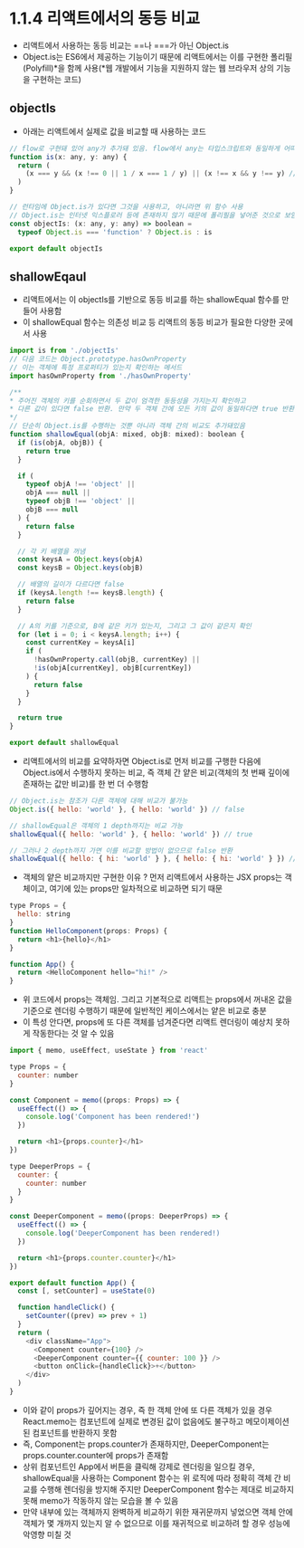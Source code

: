# 1.1.4 리액트에서의 동등 비교
- 리액트에서 사용하는 동등 비교는 ==나 ===가 아닌 Object.is
- Object.is는 ES6에서 제공하는 기능이기 때문에 리액트에서는 이를 구현한 폴리필(Polyfill)*을 함께 사용(*웹 개발에서 기능을 지원하지 않는 웹 브라우저 상의 기능을 구현하는 코드)

## objectIs
- 아래는 리액트에서 실제로 값을 비교할 때 사용하는 코드
```js
// flow로 구현돼 있어 any가 추가돼 있음. flow에서 any는 타입스크립트와 동일하게 어떠한 값도 받을 수 있는 타입을 의미함
function is(x: any, y: any) {
  return (
    (x === y && (x !== 0 || 1 / x === 1 / y) || (x !== x && y !== y) // eslint-disable-line no-self-compare
  )
}

// 런타임에 Object.is가 있다면 그것을 사용하고, 아니라면 위 함수 사용
// Object.is는 인터넷 익스플로러 등에 존재하지 않기 때문에 폴리필을 넣어준 것으로 보임
const objectIs: (x: any, y: any) => boolean =
  typeof Object.is === 'function' ? Object.is : is

export default objectIs
```

## shallowEqaul
- 리액트에서는 이 objectIs를 기반으로 동등 비교를 하는 shallowEqual 함수를 만들어 사용함
- 이 shallowEqual 함수는 의존성 비교 등 리액트의 동등 비교가 필요한 다양한 곳에서 사용
```js
import is from './objectIs'
// 다음 코드는 Object.prototype.hasOwnProperty
// 이는 객체에 특정 프로퍼티가 있는지 확인하는 메서드
import hasOwnProperty from './hasOwnProperty'

/**
* 주어진 객체의 키를 순회하면서 두 값이 엄격한 동등성을 가지는지 확인하고
* 다른 값이 있다면 false 반환. 만약 두 객체 간에 모든 키의 값이 동일하다면 true 반환.
*/
// 단순히 Object.is를 수행하는 것뿐 아니라 객체 간의 비교도 추가돼있음
function shallowEqual(objA: mixed, objB: mixed): boolean {
  if (is(objA, objB)) {
    return true
  }

  if (
    typeof objA !== 'object' ||
    objA === null ||
    typeof objB !== 'object' ||
    objB === null
  ) {
    return false
  }

  // 각 키 배열을 꺼냄
  const keysA = Object.keys(objA)
  const keysB = Object.keys(objB)

  // 배열의 길이가 다르다면 false
  if (keysA.length !== keysB.length) {
    return false
  }

  // A의 키를 기준으로, B에 같은 키가 있는지, 그리고 그 값이 같은지 확인
  for (let i = 0; i < keysA.length; i++) {
    const currentKey = keysA[i]
    if (
      !hasOwnProperty.call(objB, currentKey) ||
      !is(objA[currentKey], objB[currentKey])
    ) {
      return false
    }
  }

  return true
}

export default shallowEqual 
```
- 리액트에서의 비교를 요약하자면 Object.is로 먼저 비교를 구행한 다음에 Object.is에서 수행하지 못하는 비교, 즉 객체 간 얕은 비교(객체의 첫 번째 깊이에 존재하는 값만 비교)를 한 번 더 수행함
```js
// Object.is는 참조가 다른 객체에 대해 비교가 불가능
Object.is({ hello: 'world' }, { hello: 'world' }) // false

// shallowEqual은 객체의 1 depth까지는 비교 가능
shallowEqual({ hello: 'world' }, { hello: 'world' }) // true

// 그러나 2 depth까지 가면 이를 비교할 방법이 없으므로 false 반환
shallowEqual({ hello: { hi: 'world' } }, { hello: { hi: 'world' } }) // false
```
- 객체의 얕은 비교까지만 구현한 이유 ? 먼저 리액트에서 사용하는 JSX props는 객체이고, 여기에 있는 props만 일차적으로 비교하면 되기 때문
```js
type Props = {
  hello: string
}
function HelloComponent(props: Props) {
  return <h1>{hello}</h1>
}

function App() {
  return <HelloComponent hello="hi!" />
}
```
- 위 코드에서 props는 객체임. 그리고 기본적으로 리액트는 props에서 꺼내온 값을 기준으로 렌더링 수행하기 때문에 일반적인 케이스에서는 얕은 비교로 충분
- 이 특성 안다면, props에 또 다른 객체를 넘겨준다면 리액트 렌더링이 예상치 못하게 작동한다는 것 알 수 있음
```js
import { memo, useEffect, useState } from 'react'

type Props = {
  counter: number
}

const Component = memo((props: Props) => {
  useEffect(() => {
    console.log('Component has been rendered!')
  })

  return <h1>{props.counter}</h1>
})

type DeeperProps = {
  counter: {
    counter: number
  }
}

const DeeperComponent = memo((props: DeeperProps) => {
  useEffect(() => {
    console.log('DeeperComponent has been rendered!)
  })

  return <h1>{props.counter.counter}</h1>
})

export default function App() {
  const [, setCounter] = useState(0)

  function handleClick() {
    setCounter((prev) => prev + 1)
  }
  return (
    <div className="App">
      <Component counter={100} />
      <DeeperComponent counter={{ counter: 100 }} />
      <button onClick={handleClick}>+</button>
    </div>
  )
}
```
- 이와 같이 props가 깊어지는 경우, 즉 한 객체 안에 또 다른 객체가 있을 경우 React.memo는 컴포넌트에 실제로 변경된 값이 없음에도 불구하고 메모이제이션된 컴포넌트를 반환하지 못함
- 즉, Component는 props.counter가 존재하지만, DeeperComponent는 props.counter.counter에 props가 존재함
- 상위 컴포넌트인 App에서 버튼을 클릭해 강제로 렌더링을 일으킬 경우, shallowEqual을 사용하는 Component 함수는 위 로직에 따라 정확히 객체 간 비교를 수행해 렌더링을 방지해 주지만 DeeperComponent 함수는 제대로 비교하지 못해 memo가 작동하지 않는 모습을 볼 수 있음
- 만약 내부에 있는 객체까지 완벽하게 비교하기 위한 재귀문까지 넣었으면 객체 안에 객체가 몇 개까지 있는지 알 수 없으므로 이를 재귀적으로 비교하려 할 경우 성능에 악영향 미칠 것
